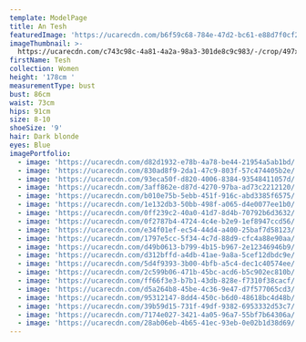```yaml
---
template: ModelPage
title: An Tesh
featuredImage: 'https://ucarecdn.com/b6f59c68-784e-47d2-bc61-e88d7f0cf273/'
imageThumbnail: >-
  https://ucarecdn.com/c743c98c-4a81-4a2a-98a3-301de8c9c983/-/crop/497x788/411,42/-/preview/
firstName: Tesh
collection: Women
height: '178cm '
measurementType: bust
bust: 86cm
waist: 73cm
hips: 91cm
size: 8-10
shoeSize: '9'
hair: Dark blonde
eyes: Blue
imagePortfolio:
  - image: 'https://ucarecdn.com/d82d1932-e78b-4a78-be44-21954a5ab1bd/'
  - image: 'https://ucarecdn.com/830ad8f9-2da1-47c9-803f-57c474405b2e/'
  - image: 'https://ucarecdn.com/93eca50f-d820-4006-8384-93548411057d/'
  - image: 'https://ucarecdn.com/3aff862e-d87d-4270-97ba-ad73c2212120/'
  - image: 'https://ucarecdn.com/b010e75b-5ebb-451f-916c-abd3385f6575/'
  - image: 'https://ucarecdn.com/1e132db3-50bb-498f-a065-d4e0077ee1b0/'
  - image: 'https://ucarecdn.com/0ff239c2-40a0-41d7-8d4b-70792b6d3632/'
  - image: 'https://ucarecdn.com/0f2787b4-4724-4c4e-b2e9-1ef8947ccd56/'
  - image: 'https://ucarecdn.com/e34f01ef-ec54-44d4-a400-25baf7d58123/'
  - image: 'https://ucarecdn.com/1797e5cc-5f34-4c7d-88d9-cfc4a88e90aa/'
  - image: 'https://ucarecdn.com/d49b0613-b799-4b15-b967-2e12346946b9/'
  - image: 'https://ucarecdn.com/d312bffd-a4db-41ae-9a8a-5cef12dbdc9e/'
  - image: 'https://ucarecdn.com/5d4f9393-3b00-4bfb-a5c4-dec1c40574ee/'
  - image: 'https://ucarecdn.com/2c599b06-471b-45bc-acd6-b5c902ec810b/'
  - image: 'https://ucarecdn.com/ff66f3e3-b7b1-43db-828e-f7310f38cacf/'
  - image: 'https://ucarecdn.com/d5a264b8-45be-4c36-9e47-d7f577065cd3/'
  - image: 'https://ucarecdn.com/95312147-8dd4-450c-b6d0-48618bc4d48b/'
  - image: 'https://ucarecdn.com/39b59d15-731f-49df-9382-6953332d53c7/'
  - image: 'https://ucarecdn.com/7174e027-3421-4a05-96a7-55bf7b64306a/'
  - image: 'https://ucarecdn.com/28ab06eb-4b65-41ec-93eb-0e02b1d38d69/'
---
```


